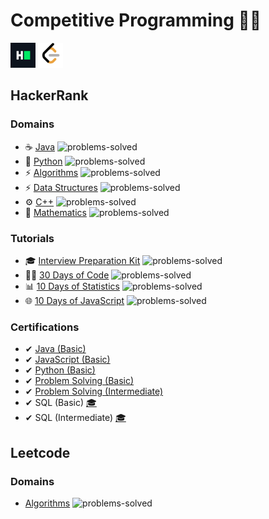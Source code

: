 # Competitive Programming 🐱‍👤

<a href="https://www.hackerrank.com/anishviewer"><img src="assets/hackerrank.png" width="40px"></a>
<a href="https://leetcode.com/anishlearnstocode/"><img src="assets/leetcode.png" width="40px"></a>

## HackerRank 

### Domains
- ☕ [Java](https://github.com/anishLearnsToCode/hackerrank-java) ![problems-solved](https://img.shields.io/badge/Solved-68/68-008000.svg)
- 🐍 [Python](https://github.com/anishLearnsToCode/hackerrank-python) ![problems-solved](https://img.shields.io/badge/Solved-115/115-008000.svg)
- ⚡ [Algorithms](https://github.com/anishLearnsToCode/hackerrank-algorithms) ![problems-solved](https://img.shields.io/badge/Solved-102/426-00ffff.svg)
- ⚡ [Data Structures](https://github.com/anishLearnsToCode/hackerrank-data-structures) ![problems-solved](https://img.shields.io/badge/Solved-57/121-00ffff.svg)
- ⚙ [C++](https://github.com/anishLearnsToCode/hackerrank-cpp) ![problems-solved](https://img.shields.io/badge/Solved-44/44-008000.svg)
- 🧮 [Mathematics](https://github.com/anishLearnsToCode/hackerrank-math) ![problems-solved](https://img.shields.io/badge/Solved-0/284-00ffff.svg)

### Tutorials
- 🎓 [Interview Preparation Kit](https://github.com/anishLearnsToCode/hackerrank-interview-preparation-kit) ![problems-solved](https://img.shields.io/badge/Solved-28/69-00ffff.svg)
- 👨‍💻 [30 Days of Code](https://github.com/anishLearnsToCode/hackerrank-30-days-of-code) ![problems-solved](https://img.shields.io/badge/Solved-30/30-008000.svg)
- 📊 [10 Days of Statistics](https://github.com/anishLearnsToCode/hackerrank-10-days-of-statistics) ![problems-solved](https://img.shields.io/badge/Solved-0/29-00ffff.svg)
- 🌐 [10 Days of JavaScript](https://github.com/anishLearnsToCode/hackerrank-10-days-of-statistics) ![problems-solved](https://img.shields.io/badge/Solved-0/25-00ffff.svg)

### Certifications
- ✔ [Java (Basic)](https://github.com/anishLearnsToCode/hackerrank-java-basic-skill-test) 
- ✔ [JavaScript (Basic)](https://github.com/anishLearnsToCode//hackerrank-js-basic-skill-test)
- ✔ [Python (Basic)](https://github.com/anishLearnsToCode/hackerrank-python-basic-skill-test)
- ✔ [Problem Solving (Basic)](https://github.com/anishLearnsToCode//hackerrank-problem-solving-skill-test)
- ✔ [Problem Solving (Intermediate)](https://github.com/anishLearnsToCode//hackerrank-problem-solving-intermediate-skill-test)
- ✔ SQL (Basic) [🎓](https://www.hackerrank.com/certificates/1264fb52eba1)
- ✔ SQL (Intermediate) [🎓](https://www.hackerrank.com/certificates/141435ba30fc)
  
## Leetcode

### Domains
- [Algorithms](https://github.com/anishLearnsToCode/leetcode-algorithms) ![problems-solved](https://img.shields.io/badge/Solved-120/1412-00ffff.svg)
